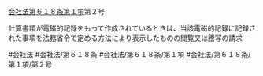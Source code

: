 [会社法第６１８条第１項](会社法＿＿＿＿第６１８条第１項)第２号

計算書類が電磁的記録をもって作成されているときは、当該電磁的記録に記録された事項を法務省令で定める方法により表示したものの閲覧又は謄写の請求


#会社法
#会社法/第６１８条
#会社法/第６１８条/第１項
#会社法/第６１８条/第１項/第２号

